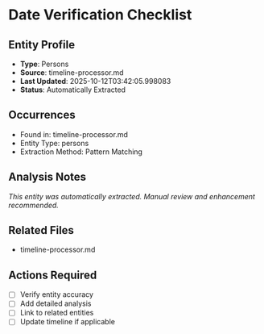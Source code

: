 # Date Verification Checklist

## Entity Profile
- **Type**: Persons
- **Source**: timeline-processor.md
- **Last Updated**: 2025-10-12T03:42:05.998083
- **Status**: Automatically Extracted

## Occurrences
- Found in: timeline-processor.md
- Entity Type: persons
- Extraction Method: Pattern Matching

## Analysis Notes
*This entity was automatically extracted. Manual review and enhancement recommended.*

## Related Files
- timeline-processor.md

## Actions Required
- [ ] Verify entity accuracy
- [ ] Add detailed analysis
- [ ] Link to related entities
- [ ] Update timeline if applicable
